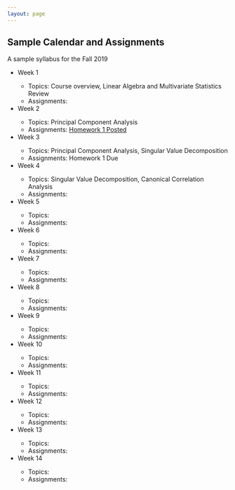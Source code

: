 ```yaml
---
layout: page
---
```


<h2> Sample Calendar and Assignments </h2>

A sample syllabus for the Fall 2019 

<ul>
<li>Week 1</li>
  <ul>
  <li> Topics: Course overview, Linear Algebra and Multivariate Statistics Review</li>
  <li> Assignments: </li>
  </ul>
  
<li>Week 2</li>
  <ul>
  <li> Topics: Principal Component Analysis</li>
  <li> Assignments: <a href="../Homework/Homework 1/Homework1.html" target="_blank">Homework 1 Posted</a> </li>
  </ul>

<li>Week 3</li>
  <ul>
  <li> Topics: Principal Component Analysis, Singular Value Decomposition</li>
  <li> Assignments: Homework 1 Due</li>
  </ul>  

<li>Week 4</li>
  <ul>
  <li> Topics: Singular Value Decomposition, Canonical Correlation Analysis</li>
  <li> Assignments: </li>
  </ul>

<li>Week 5</li>
  <ul>
  <li> Topics: </li>
  <li> Assignments: </li>
  </ul>

<li>Week 6</li>
  <ul>
  <li> Topics: </li>
  <li> Assignments: </li>
  </ul>

<li>Week 7</li>
  <ul>
  <li> Topics: </li>
  <li> Assignments: </li>
  </ul>

<li>Week 8</li>
  <ul>
  <li> Topics: </li>
  <li> Assignments: </li>
  </ul>

<li>Week 9</li>
  <ul>
  <li> Topics: </li>
  <li> Assignments: </li>
  </ul>

<li>Week 10</li>
  <ul>
  <li> Topics: </li>
  <li> Assignments: </li>
  </ul>

<li>Week 11</li>
  <ul>
  <li> Topics: </li>
  <li> Assignments: </li>
  </ul>

<li>Week 12</li>
  <ul>
  <li> Topics: </li>
  <li> Assignments: </li>
  </ul>

<li>Week 13</li>
  <ul>
  <li> Topics: </li>
  <li> Assignments: </li>
  </ul>

<li>Week 14</li>
  <ul>
  <li> Topics: </li>
  <li> Assignments: </li>
  </ul>
  
  
</ul>


